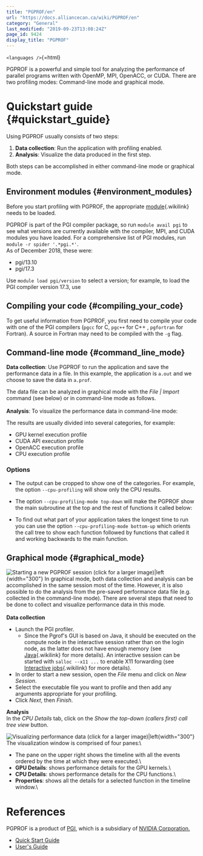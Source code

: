 ```yaml
---
title: "PGPROF/en"
url: "https://docs.alliancecan.ca/wiki/PGPROF/en"
category: "General"
last_modified: "2019-09-23T13:08:24Z"
page_id: 9424
display_title: "PGPROF"
---
```


`<languages />`{=html}

PGPROF is a powerful and simple tool for analyzing the performance of parallel programs written with OpenMP, MPI, OpenACC, or CUDA. There are two profiling modes: Command-line mode and graphical mode.

# Quickstart guide {#quickstart_guide}

Using PGPROF usually consists of two steps:

1.  **Data collection**: Run the application with profiling enabled.
2.  **Analysis**: Visualize the data produced in the first step.

Both steps can be accomplished in either command-line mode or graphical mode.

## Environment modules {#environment_modules}

Before you start profiling with PGPROF, the appropriate [module](https://docs.alliancecan.ca/Utiliser_des_modules/en "module"){.wikilink} needs to be loaded.

PGPROF is part of the PGI compiler package, so run `module avail pgi` to see what versions are currently available with the compiler, MPI, and CUDA modules you have loaded. For a comprehensive list of PGI modules, run `module -r spider '.*pgi.*'`.\
As of December 2018, these were:

- pgi/13.10
- pgi/17.3

Use `module load pgi/version` to select a version; for example, to load the PGI compiler version 17.3, use

## Compiling your code {#compiling_your_code}

To get useful information from PGPROF, you first need to compile your code with one of the PGI compilers (`pgcc` for C, `pgc++` for C++ , `pgfortran` for Fortran). A source in Fortran may need to be compiled with the `-g` flag.

## Command-line mode {#command_line_mode}

**Data collection**: Use PGPROF to run the application and save the performance data in a file. In this example, the application is `a.out` and we choose to save the data in `a.prof`.

The data file can be analyzed in graphical mode with the *File \| Import* command (see below) or in command-line mode as follows.\
\
**Analysis**: To visualize the performance data in command-line mode:

The results are usually divided into several categories, for example:

- GPU kernel execution profile
- CUDA API execution profile
- OpenACC execution profile
- CPU execution profile

### Options

- The output can be cropped to show one of the categories. For example, the option `--cpu-profiling` will show only the CPU results.

<!-- -->

- The option `--cpu-profiling-mode top-down` will make the PGPROF show the main subroutine at the top and the rest of functions it called below:

<!-- -->

- To find out what part of your application takes the longest time to run you can use the option `--cpu-profiling-mode bottom-up` which orients the call tree to show each function followed by functions that called it and working backwards to the main function.

## Graphical mode {#graphical_mode}

![Starting a new PGPROF session (click for a larger image)\|left ](https://docs.alliancecan.ca/pgprof-start-session.png "Starting a new PGPROF session (click for a larger image)|left "){width="300"} In graphical mode, both data collection and analysis can be accomplished in the same session most of the time. However, it is also possible to do the analysis from the pre-saved performance data file (e.g. collected in the command-line mode). There are several steps that need to be done to collect and visualize performance data in this mode.\
\
**Data collection**

- Launch the PGI profiler.
  - Since the Pgrof\'s GUI is based on Java, it should be executed on the compute node in the interactive session rather than on the login node, as the latter does not have enough memory (see [Java](https://docs.alliancecan.ca/Java#Pitfalls "Java"){.wikilink} for more details). An interactive session can be started with `salloc --x11 ...` to enable X11 forwarding (see [Interactive jobs](https://docs.alliancecan.ca/Running_jobs#Interactive_jobs "Interactive jobs"){.wikilink} for more details).
- In order to start a new session, open the *File* menu and click on *New Session*.
- Select the executable file you want to profile and then add any arguments appropriate for your profiling.
- Click *Next*, then *Finish*.

**Analysis**\
In the *CPU Details* tab, click on the *Show the top-down (callers first) call tree view* button.

![Visualizing performance data (click for a larger image)\|left ](https://docs.alliancecan.ca/pgprof2.png "Visualizing performance data (click for a larger image)|left "){width="300"} The visualization window is comprised of four panes:\
- The pane on the upper right shows the timeline with all the events ordered by the time at which they were executed.\
- **GPU Details**: shows performance details for the GPU kernels.\
- **CPU Details**: shows performance details for the CPU functions.\
- **Properties**: shows all the details for a selected function in the timeline window.\

# References

PGPROF is a product of [PGI](https://www.pgroup.com/), which is a subsidiary of [NVIDIA Corporation.](https://www.nvidia.com)

- [Quick Start Guide](https://www.pgroup.com/resources/pgprof-quickstart.htm)
- [User\'s Guide](https://www.pgroup.com/doc/pgi17profug.pdf)
